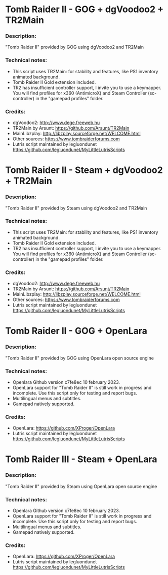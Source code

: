 # Tomb Raider II - GOG + dgVoodoo2 + TR2Main
### Description:
"Tomb Raider II" provided by GOG using dgVoodoo2 and TR2Main
### Technical notes:
- This script uses TR2Main: for stability and features, like PS1 inventory animated background.
- Tomb Raider II Gold extension included.
- TR2 has insufficient controller support, I invite you to use a keymapper. You will find profiles for x360 (AntimicroX) and Steam Controller (sc-controller) in the "gamepad profiles" folder.
### Credits:
- dgVoodoo2: http://www.dege.freeweb.hu
- TR2Main by Arsunt: https://github.com/Arsunt/TR2Main
- MainLibzplay: http://libzplay.sourceforge.net/WELCOME.html
- Other sources: https://www.tombraiderforums.com
- Lutris script maintained by legluondunet https://github.com/legluondunet/MyLittleLutrisScripts

# Tomb Raider II - Steam + dgVoodoo2 + TR2Main
### Description:
"Tomb Raider II" provided by Steam using dgVoodoo2 and TR2Main
### Technical notes:
- This script uses TR2Main: for stability and features, like PS1 inventory animated background.
- Tomb Raider II Gold extension included.
- TR2 has insufficient controller support, I invite you to use a keymapper. You will find profiles for x360 (AntimicroX) and Steam Controller (sc-controller) in the "gamepad profiles" folder.
### Credits:
- dgVoodoo2: http://www.dege.freeweb.hu
- TR2Main by Arsunt: https://github.com/Arsunt/TR2Main
- MainLibzplay: http://libzplay.sourceforge.net/WELCOME.html
- Other sources: https://www.tombraiderforums.com
- Lutris script maintained by legluondunet https://github.com/legluondunet/MyLittleLutrisScripts

# Tomb Raider II - GOG + OpenLara
### Description:
"Tomb Raider II" provided by GOG using OpenLara open source engine
### Technical notes:
- Openlara Github version c7fe8ec 10 february 2023.
- OpenLara support for "Tomb Raider II" is still work in progress and incomplete. Use this script only for testing and report bugs.
- Multilingual menus and subtitles.
- Gamepad natively supported.
### Credits:
- OpenLara: https://github.com/XProger/OpenLara
- Lutris script maintained by legluondunet https://github.com/legluondunet/MyLittleLutrisScripts


# Tomb Raider III - Steam + OpenLara
### Description:
"Tomb Raider II" provided by Steam using OpenLara open source engine
### Technical notes:
- Openlara Github version c7fe8ec 10 february 2023.
- OpenLara support for "Tomb Raider II" is still work in progress and incomplete. Use this script only for testing and report bugs.
- Multilingual menus and subtitles.
- Gamepad natively supported.
### Credits:
- OpenLara: https://github.com/XProger/OpenLara
- Lutris script maintained by legluondunet https://github.com/legluondunet/MyLittleLutrisScripts
